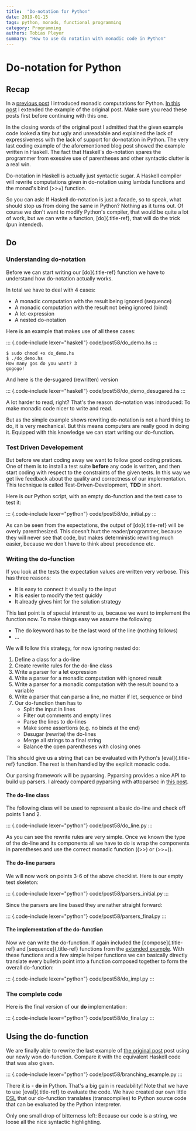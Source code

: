 ```yaml
---
title:  "Do-notation for Python"
date: 2019-01-15
tags: python, monads, functional programming
category: Programming
authors: Tobias Pleyer
summary: "How to use do notation with monadic code in Python"
---
```


Do-notation for Python
======================

Recap
-----

In a [previous
post](./2018-12-28-Monadic-computations-in-Python.html) I introduced monadic
computations for Python. [In this
post](./2019-01-12-Monadic-computations-in-Python-revisited.html) I extended
the example of the original post. Make sure you read these posts first before
continuing with this one.

In the closing words of the original post I admitted that the given
example code looked a tiny but ugly and unreadable and explained the
lack of expressiveness with the lack of support for do-notation in
Python. The very last coding example of the aforementioned blog post
showed the example written in Haskell. The fact that Haskell's
do-notation spares the programmer from exessive use of parentheses and
other syntactic clutter is a real win.

Do-notation in Haskell is actually just syntactic sugar. A Haskell
compiler will rewrite computations given in do-notation using lambda
functions and the monad's bind (\>\>=) function.

So you can ask: If Haskell do-notation is just a facade, so to speak,
what should stop us from doing the same in Python? Nothing as it turns
out. Of course we don't want to modify Python's compiler, that would be
quite a lot of work, but we can write a function, [do]{.title-ref}, that
will do the trick (pun intended).

Do
--

### Understanding do-notation

Before we can start writing our [do]{.title-ref} function we have to
understand how do-notation actually works.

In total we have to deal with 4 cases:

-   A monadic computation with the result being ignored (sequence)
-   A monadic computation with the result not being ignored (bind)
-   A let-expression
-   A nested do-notation

Here is an example that makes use of all these cases:

::: {.code-include lexer="haskell"}
code/post58/do\_demo.hs
:::

``` {.sourceCode .bash}
$ sudo chmod +x do_demo.hs
$ ./do_demo.hs
How many gos do you want? 3
gogogo!
```

And here is the de-sugared (rewritten) version

::: {.code-include lexer="haskell"}
code/post58/do\_demo\_desugared.hs
:::

A lot harder to read, right? That's the reason do-notation was
introduced: To make monadic code nicer to write and read.

But as the simple example shows rewriting do-notation is not a hard
thing to do, it is very mechanical. But this means computers are really
good in doing it. Equipped with this knowledge we can start writing our
do-function.

### Test Driven Developement

But before we start coding away we want to follow good coding pratices.
One of them is to install a test suite **before** any code is written,
and then start coding with respect to the constraints of the given
tests. In this way we get live feedback about the quality and
correctness of our implementation. This technique is called
Test-Driven-Development, **TDD** in short.

Here is our Python script, with an empty do-function and the test case
to test it:

::: {.code-include lexer="python"}
code/post58/do\_initial.py
:::

As can be seen from the expectations, the output of [do]{.title-ref}
will be overly parenthesized. This doesn't hurt the reader/programmer,
because they will never see that code, but makes deterministic rewriting
much easier, because we don't have to think about precedence etc.

### Writing the do-function

If you look at the tests the expectation values are written very
verbose. This has three reasons:

-   It is easy to connect it visually to the input
-   It is easier to modify the test quickly
-   It already gives hint for the solution strategy

This last point is of special interest to us, because we want to
implement the function now. To make things easy we assume the following:

-   The do keyword has to be the last word of the line (nothing follows)
-   ...

We will follow this strategy, for now ignoring nested do:

1.  Define a class for a do-line
2.  Create rewrite rules for the do-line class
3.  Write a parser for a let expression
4.  Write a parser for a monadic computation with ignored result
5.  Write a parser for a monadic computation with the result bound to a
    variable
6.  Write a parser that can parse a line, no matter if let, sequence or
    bind
7.  Our do-function then has to
    -   Split the input in lines
    -   Filter out comments and empty lines
    -   Parse the lines to do-lines
    -   Make some assertions (e.g. no binds at the end)
    -   Desugar (rewrite) the do-lines
    -   Merge all strings to a final string
    -   Balance the open parentheses with closing ones

This should give us a string that can be evaluated with Python's
[eval]{.title-ref} function. The rest is then handled by the explicit
monadic code.

Our parsing framework will be pyparsing. Pyparsing provides a nice API
to build up parsers. I already compared pyparsing with attoparsec in
[this post](./2018-03-30-Comparing-Haskells-Attoparsec-with-Pythons-pyparsing.html).

#### The do-line class

The following class will be used to represent a basic do-line and check
off points 1 and 2.

::: {.code-include lexer="python"}
code/post58/do\_line.py
:::

As you can see the rewrite rules are very simple. Once we known the type
of the do-line and its components all we have to do is wrap the
components in parentheses and use the correct monadic function ((\>\>)
or (\>\>=)).

#### The do-line parsers

We will now work on points 3-6 of the above checklist. Here is our empty
test skeleton:

::: {.code-include lexer="python"}
code/post58/parsers\_initial.py
:::

Since the parsers are line based they are rather straight forward:

::: {.code-include lexer="python"}
code/post58/parsers\_final.py
:::

#### The implementation of the do-function

Now we can write the do-function. If again included the
[compose]{.title-ref} and [sequence]{.title-ref} functions from the
[extended
example](./2019-01-12-Monadic-computations-in-Python-revisited.html). With
these functions and a few simple helper functions we can basically
directly translate every bulletin point into a function composed
together to form the overall do-function:

::: {.code-include lexer="python"}
code/post58/do\_impl.py
:::

### The complete code

Here is the final version of our **do** implementation:

::: {.code-include lexer="python"}
code/post58/do\_final.py
:::

Using the do-function
---------------------

We are finally able to rewrite the last example of [the original
post](./2018-12-28-Monadic-computations-in-Python.html) post
using our newly won do-function. Compare it with the equivalent Haskell
code that was also given.

::: {.code-include lexer="python"}
code/post58/branching\_example.py
:::

There it is - **do** in Python. That's a big gain in readability! Note
that we have to use [eval]{.title-ref} to evaluate the code. We have
created our own little
[DSL](https://en.wikipedia.org/wiki/Domain-specific_language) that our
do-function translates (transcompiles) to Python source code that can be
evaluated by the Python interpreter.

Only one small drop of bitterness left: Because our code is a string, we
loose all the nice syntactic highlighting.
